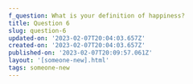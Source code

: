 ```yaml
---
f_question: What is your definition of happiness?
title: Question 6
slug: question-6
updated-on: '2023-02-07T20:04:03.657Z'
created-on: '2023-02-07T20:04:03.657Z'
published-on: '2023-02-07T20:09:57.061Z'
layout: '[someone-new].html'
tags: someone-new
---
```



